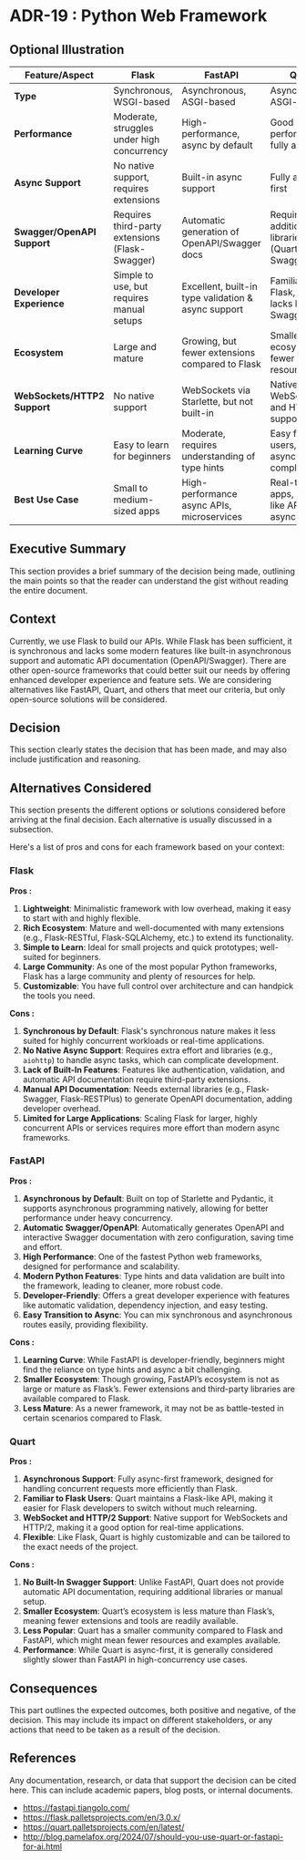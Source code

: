 # ADR-19 : Python Web Framework

## Optional Illustration

| Feature/Aspect               | Flask                                           | FastAPI                                           | Quart                                            |
|------------------------------|-------------------------------------------------|--------------------------------------------------|-------------------------------------------------|
| **Type**                     | Synchronous, WSGI-based                         | Asynchronous, ASGI-based                         | Asynchronous, ASGI-based                        |
| **Performance**              | Moderate, struggles under high concurrency      | High-performance, async by default               | Good performance, fully async                   |
| **Async Support**            | No native support, requires extensions          | Built-in async support                           | Fully async-first                               |
| **Swagger/OpenAPI Support**   | Requires third-party extensions (Flask-Swagger) | Automatic generation of OpenAPI/Swagger docs     | Requires additional libraries (Quart-Swagger)   |
| **Developer Experience**      | Simple to use, but requires manual setups       | Excellent, built-in type validation & async support | Familiar to Flask, but lacks built-in Swagger   |
| **Ecosystem**                | Large and mature                                | Growing, but fewer extensions compared to Flask  | Smaller ecosystem, fewer resources              |
| **WebSockets/HTTP2 Support** | No native support                               | WebSockets via Starlette, but not built-in       | Native WebSocket and HTTP/2 support             |
| **Learning Curve**           | Easy to learn for beginners                     | Moderate, requires understanding of type hints   | Easy for Flask users, but async adds complexity |
| **Best Use Case**            | Small to medium-sized apps                      | High-performance async APIs, microservices       | Real-time apps, Flask-like APIs with async      |

## Executive Summary

This section provides a brief summary of the decision being made, outlining the
main points so that the reader can understand the gist without reading the
entire document.

## Context

Currently, we use Flask to build our APIs. While Flask has been sufficient, it is synchronous and lacks some modern features like built-in asynchronous support and automatic API documentation (OpenAPI/Swagger). There are other open-source frameworks that could better suit our needs by offering enhanced developer experience and feature sets. We are considering alternatives like FastAPI, Quart, and others that meet our criteria, but only open-source solutions will be considered.

## Decision

This section clearly states the decision that has been made, and may also
include justification and reasoning.

## Alternatives Considered

This section presents the different options or solutions considered before
arriving at the final decision. Each alternative is usually discussed in a
subsection.

Here's a list of pros and cons for each framework based on your context:

### **Flask**

**Pros :**

1. **Lightweight**: Minimalistic framework with low overhead, making it easy to start with and highly flexible.
2. **Rich Ecosystem**: Mature and well-documented with many extensions (e.g., Flask-RESTful, Flask-SQLAlchemy, etc.) to extend its functionality.
3. **Simple to Learn**: Ideal for small projects and quick prototypes; well-suited for beginners.
4. **Large Community**: As one of the most popular Python frameworks, Flask has a large community and plenty of resources for help.
5. **Customizable**: You have full control over architecture and can handpick the tools you need.

**Cons :**

1. **Synchronous by Default**: Flask's synchronous nature makes it less suited for highly concurrent workloads or real-time applications.
2. **No Native Async Support**: Requires extra effort and libraries (e.g., `aiohttp`) to handle async tasks, which can complicate development.
3. **Lack of Built-In Features**: Features like authentication, validation, and automatic API documentation require third-party extensions.
4. **Manual API Documentation**: Needs external libraries (e.g., Flask-Swagger, Flask-RESTPlus) to generate OpenAPI documentation, adding developer overhead.
5. **Limited for Large Applications**: Scaling Flask for larger, highly concurrent APIs or services requires more effort than modern async frameworks.

### **FastAPI**

**Pros :**

1. **Asynchronous by Default**: Built on top of Starlette and Pydantic, it supports asynchronous programming natively, allowing for better performance under heavy concurrency.
2. **Automatic Swagger/OpenAPI**: Automatically generates OpenAPI and interactive Swagger documentation with zero configuration, saving time and effort.
3. **High Performance**: One of the fastest Python web frameworks, designed for performance and scalability.
4. **Modern Python Features**: Type hints and data validation are built into the framework, leading to cleaner, more robust code.
5. **Developer-Friendly**: Offers a great developer experience with features like automatic validation, dependency injection, and easy testing.
6. **Easy Transition to Async**: You can mix synchronous and asynchronous routes easily, providing flexibility.

**Cons :**

1. **Learning Curve**: While FastAPI is developer-friendly, beginners might find the reliance on type hints and async a bit challenging.
2. **Smaller Ecosystem**: Though growing, FastAPI’s ecosystem is not as large or mature as Flask’s. Fewer extensions and third-party libraries are available compared to Flask.
3. **Less Mature**: As a newer framework, it may not be as battle-tested in certain scenarios compared to Flask.

### **Quart**

**Pros :**

1. **Asynchronous Support**: Fully async-first framework, designed for handling concurrent requests more efficiently than Flask.
2. **Familiar to Flask Users**: Quart maintains a Flask-like API, making it easier for Flask developers to switch without much relearning.
3. **WebSocket and HTTP/2 Support**: Native support for WebSockets and HTTP/2, making it a good option for real-time applications.
4. **Flexible**: Like Flask, Quart is highly customizable and can be tailored to the exact needs of the project.

**Cons :**

1. **No Built-In Swagger Support**: Unlike FastAPI, Quart does not provide automatic API documentation, requiring additional libraries or manual setup.
2. **Smaller Ecosystem**: Quart’s ecosystem is less mature than Flask’s, meaning fewer extensions and tools are readily available.
3. **Less Popular**: Quart has a smaller community compared to Flask and FastAPI, which might mean fewer resources and examples available.
4. **Performance**: While Quart is async-first, it is generally considered slightly slower than FastAPI in high-concurrency use cases.

## Consequences

This part outlines the expected outcomes, both positive and negative, of the
decision. This may include its impact on different stakeholders, or any actions
that need to be taken as a result of the decision.

## References

Any documentation, research, or data that support the decision can be cited
here. This can include academic papers, blog posts, or internal documents.

- <https://fastapi.tiangolo.com/>
- <https://flask.palletsprojects.com/en/3.0.x/>
- <https://quart.palletsprojects.com/en/latest/>
- <http://blog.pamelafox.org/2024/07/should-you-use-quart-or-fastapi-for-ai.html>

